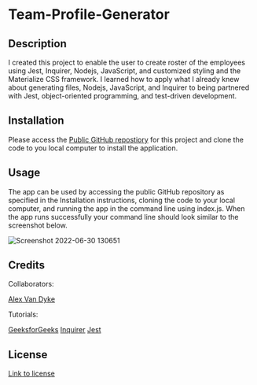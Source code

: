 # Team-Profile-Generator

## Description

I created this project to enable the user to create roster of the employees using Jest, Inquirer, Nodejs, JavaScript, and customized styling and the Materialize CSS framework. I learned how to apply what I already knew about generating files, Nodejs, JavaScript, and Inquirer to being partnered with Jest, object-oriented programming, and test-driven development.

## Installation

Please access the [Public GitHub repostiory](https://github.com/AlexandertheGreat491/Team-Profile-Generator) for this project and clone the code to you local computer to install the application.

## Usage

The app can be used by accessing the public GitHub repository as specified in the Installation instructions, cloning the code to your local computer, and running the app in the command line using index.js. When the app runs successfully your command line should look similar to the screenshot below.


![Screenshot 2022-06-30 130651](https://user-images.githubusercontent.com/64184203/176758943-8c753605-ab42-4af4-91f8-14d2435a00de.jpg)

## Credits

Collaborators:

[Alex Van Dyke](https://github.com/AlexandertheGreat491/Team-Profile-Generator)

Tutorials:

[GeeksforGeeks](https://www.geeksforgeeks.org/node-js-fs-writefile-method/)
[Inquirer](https://www.npmjs.com/package/inquirer#installation)
[Jest](https://jestjs.io/)


## License

[Link to license](./LICENSE)

